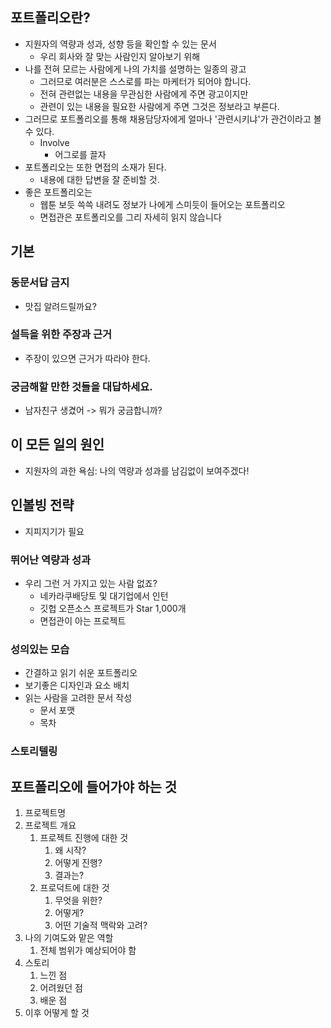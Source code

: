 
## 포트폴리오란?

- 지원자의 역량과 성과, 성향 등을 확인할 수 있는 문서
	- 우리 회사와 잘 맞는 사람인지 알아보기 위해
- 나를 전혀 모르는 사람에게 나의 가치를 설명하는 일종의 광고
	- 그러므로 여러분은 스스로를 파는 마케터가 되어야 합니다.
	- 전혀 관련없는 내용을 무관심한 사람에게 주면 광고이지만
	- 관련이 있는 내용을 필요한 사람에게 주면 그것은 정보라고 부른다.
- 그러므로 포트폴리오를 통해 채용담당자에게 얼마나 '관련시키냐'가 관건이라고 볼 수 있다.
	- Involve
		- 어그로를 끌자
- 포트폴리오는 또한 면접의 소재가 된다.
	- 내용에 대한 답변을 잘 준비할 것.
- 좋은 포트폴리오는
	- 웹툰 보듯 쓱쓱 내려도 정보가 나에게 스미듯이 들어오는 포트폴리오
	- 면접관은 포트폴리오를 그리 자세히 읽지 않습니다

## 기본

### 동문서답 금지

- 맛집 알려드릴까요?

### 설득을 위한 주장과 근거

- 주장이 있으면 근거가 따라야 한다.

### 궁금해할 만한 것들을 대답하세요.

- 남자친구 생겼어 -> 뭐가 궁금합니까?

## 이 모든 일의 원인

- 지원자의 과한 욕심: 나의 역량과 성과를 남김없이 보여주겠다! 

## 인볼빙 전략

- 지피지기가 필요

### 뛰어난 역량과 성과

- 우리 그런 거 가지고 있는 사람 없죠?
	- 네카라쿠배당토 및 대기업에서 인턴
	- 깃헙 오픈소스 프로젝트가 Star 1,000개
	- 면접관이 아는 프로젝트	

### 성의있는 모습

- 간결하고 읽기 쉬운 포트폴리오
- 보기좋은 디자인과 요소 배치
- 읽는 사람을 고려한 문서 작성
	- 문서 포맷
	- 목차

### 스토리텔링


## 포트폴리오에 들어가야 하는 것

1. 프로젝트명
2. 프로젝트 개요
	1. 프로젝트 진행에 대한 것
		1. 왜 시작?
		2. 어떻게 진행?
		3. 결과는?
	2. 프로덕트에 대한 것
		1. 무엇을 위한?
		2. 어떻게?
		3. 어떤 기술적 맥락와 고려?
3. 나의 기여도와 맡은 역할
	1. 전체 범위가 예상되어야 함
4. 스토리
	1. 느낀 점
	2. 어려웠던 점
	3. 배운 점
5. 이후 어떻게 할 것